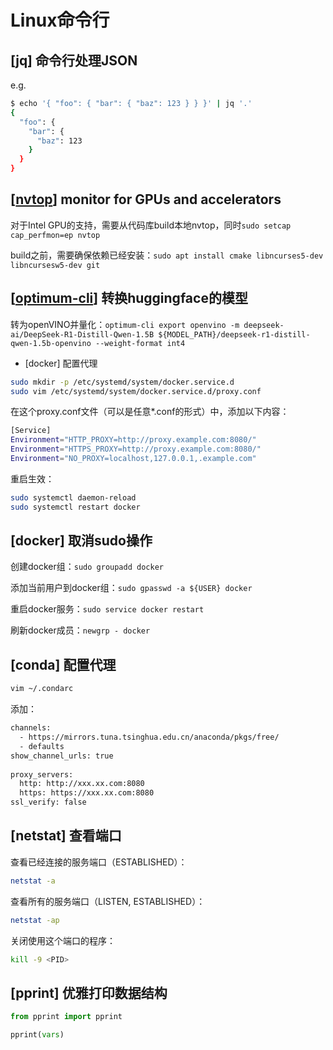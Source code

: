 # Linux命令行

## \[jq] 命令行处理JSON

e.g.

```bash
$ echo '{ "foo": { "bar": { "baz": 123 } } }' | jq '.'
{
  "foo": {
    "bar": {
      "baz": 123
    }
  }
}
```

## \[[nvtop](https://github.com/Syllo/nvtop)] monitor for GPUs and accelerators

对于Intel GPU的支持，需要从代码库build本地nvtop，同时`sudo setcap cap_perfmon=ep nvtop`

build之前，需要确保依赖已经安装：`sudo apt install cmake libncurses5-dev libncursesw5-dev git`

## \[[optimum-cli](https://github.com/huggingface/optimum-intel)] 转换huggingface的模型

转为openVINO并量化：`optimum-cli export openvino -m deepseek-ai/DeepSeek-R1-Distill-Qwen-1.5B ${MODEL_PATH}/deepseek-r1-distill-qwen-1.5b-openvino --weight-format int4`

* \[docker] 配置代理

```bash
sudo mkdir -p /etc/systemd/system/docker.service.d
sudo vim /etc/systemd/system/docker.service.d/proxy.conf
```

在这个proxy.conf文件（可以是任意\*.conf的形式）中，添加以下内容：

```bash
[Service]
Environment="HTTP_PROXY=http://proxy.example.com:8080/"
Environment="HTTPS_PROXY=http://proxy.example.com:8080/"
Environment="NO_PROXY=localhost,127.0.0.1,.example.com"
```

重启生效：

```bash
sudo systemctl daemon-reload
sudo systemctl restart docker
```

## \[docker] 取消sudo操作

创建docker组：`sudo groupadd docker`

添加当前用户到docker组：`sudo gpasswd -a ${USER} docker`

重启docker服务：`sudo service docker restart`

刷新docker成员：`newgrp - docker`

## \[conda] 配置代理

```bash
vim ~/.condarc
```

添加：

```bash
channels:
  - https://mirrors.tuna.tsinghua.edu.cn/anaconda/pkgs/free/
  - defaults
show_channel_urls: true
 
proxy_servers:
  http: http://xxx.xx.com:8080
  https: https://xxx.xx.com:8080
ssl_verify: false
```

## \[netstat] 查看端口

查看已经连接的服务端口（ESTABLISHED）：

```bash
netstat -a
```

查看所有的服务端口（LISTEN, ESTABLISHED）：

```bash
netstat -ap
```

关闭使用这个端口的程序：

```bash
kill -9 <PID>
```

## \[pprint] 优雅打印数据结构

```python
from pprint import pprint

pprint(vars)
```
